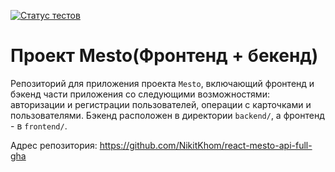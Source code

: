 [![Статус тестов](../../actions/workflows/tests.yml/badge.svg)](../../actions/workflows/tests.yml)

# Проект Mesto(Фронтенд + бекенд)
Репозиторий для приложения проекта `Mesto`, включающий фронтенд и бэкенд части приложения со следующими возможностями: авторизации и регистрации пользователей, операции с карточками и пользователями. Бэкенд расположен в директории `backend/`, а фронтенд - в `frontend/`. 
  
Адрес репозитория: https://github.com/NikitKhom/react-mesto-api-full-gha


